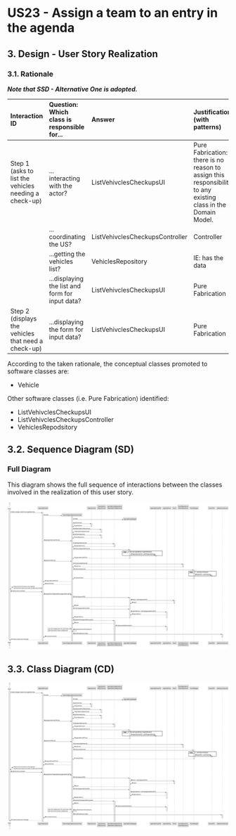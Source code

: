 # US23 - Assign a team to an entry in the agenda

## 3. Design - User Story Realization 

### 3.1. Rationale

_**Note that SSD - Alternative One is adopted.**_

| Interaction ID                                             | Question: Which class is responsible for...                                                                                   | Answer                                    | Justification (with patterns)                                                                                 |
|:-----------------------------------------------------------|:------------------------------------------------------------------------------------------------------------------------------|:------------------------------------------|:--------------------------------------------------------------------------------------------------------------|
| Step 1 (asks to list the vehicles needing a check\-up)  		 | 	... interacting with the actor?                                                                                              | ListVehivclesCheckupsUI                   | Pure Fabrication: there is no reason to assign this responsibility to any existing class in the Domain Model. |
| 			  		                                                    | 	... coordinating the US?                                                                                                     | ListVehivclesCheckupsController           | Controller                                                                                                    |
| 			  		                                                    | ...getting the vehicles list?                                                                                                 | VehiclesRepository                        | IE: has the data                                                                                              |
| 			  		                                                    | ...displaying the list and form for input data?	                                                                              | ListVehivclesCheckupsUI                   | Pure Fabrication                                                                                              |
| Step 2 (displays the vehicles that need a check-up)			  		 | ...displaying the form for input data?	      							                                                                          | ListVehivclesCheckupsUI                               | Pure Fabrication                                                                                              |

According to the taken rationale, the conceptual classes promoted to software classes are: 

* Vehicle


Other software classes (i.e. Pure Fabrication) identified: 

*  ListVehivclesCheckupsUI
*  ListVehivclesCheckupsController
*  VehiclesRepodsitory


## 3.2. Sequence Diagram (SD)
### Full Diagram

This diagram shows the full sequence of interactions between the classes involved in the realization of this user story.

![Sequence Diagram - Full](svg/us023-sequence-diagram-full.svg)

## 3.3. Class Diagram (CD)

![Class Diagram](svg/us023-class-diagram.svg)